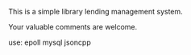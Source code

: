 This is a simple library lending management system.

Your valuable comments are welcome.

use:
epoll mysql jsoncpp 
